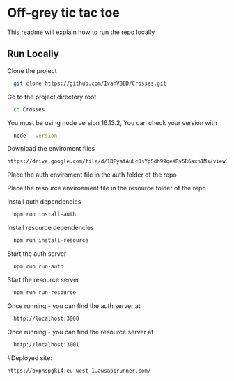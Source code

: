 # Off-grey tic tac toe

This readme will explain how to run the repo locally


## Run Locally

Clone the project

```bash
  git clone https://github.com/IvanVBBD/Crosses.git
```

Go to the project directory root

```bash
  cd Crosses
```

You must be using node version 16.13.2, You can check your version with

```bash
  node --version
```

Download the enviroment files
```bash
https://drive.google.com/file/d/1DFyafAuLcDsYpSdh99qeXRv5R6axn1Ms/view?usp=sharing
```

Place the auth enviroment file in the auth folder of the repo

Place the resource enviroement file in the resource folder of the repo

Install auth dependencies

```bash
  npm run install-auth
```

Install resource dependencies

```bash
  npm run install-resource
```

Start the auth server

```bash
  npm run run-auth
```

Start the resource server

```bash
  npm run run-resource
```

Once running - you can find the auth server at

```bash
  http://localhost:3000
```

Once running - you can find the resource server at

```bash
  http://localhost:3001
```

#Deployed site:

```bash
https://bxpnspgki4.eu-west-1.awsapprunner.com/
```

